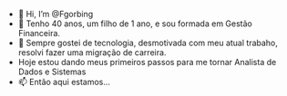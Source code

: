 - 👋 Hi, I’m @Fgorbing
- 👀 Tenho 40 anos, um filho de 1 ano, e sou formada em Gestão Financeira.
- 💞️ Sempre gostei de tecnologia, desmotivada com meu atual trabaho, resolvi fazer uma migração de carreira.
- Hoje estou dando meus primeiros passos para me tornar Analista de Dados e Sistemas
- 📫 Então aqui estamos...

<!---
Fgorbing/Fgorbing is a ✨ special ✨ repository because its `README.md` (this file) appears on your GitHub profile.
You can click the Preview link to take a look at your changes.
--->

